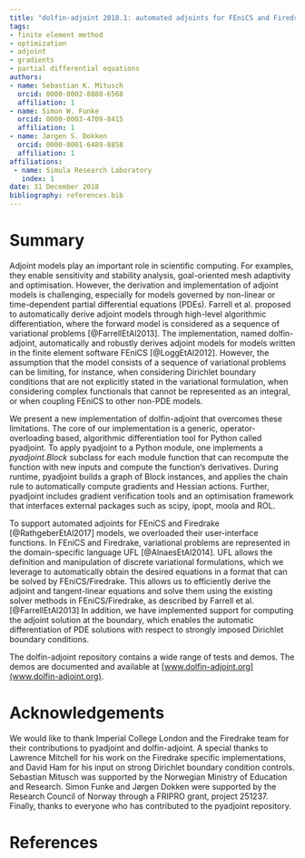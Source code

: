 ```yaml
---
title: "dolfin-adjoint 2018.1: automated adjoints for FEniCS and Firedrake" 
tags:
- finite element method
- optimization
- adjoint
- gradients
- partial differential equations
authors:
- name: Sebastian K. Mitusch
  orcid: 0000-0002-8888-6568
  affiliation: 1
- name: Simon W. Funke
  orcid: 0000-0003-4709-8415
  affiliation: 1
- name: Jørgen S. Dokken
  orcid: 0000-0001-6489-8858
  affiliation: 1
affiliations:
 - name: Simula Research Laboratory
   index: 1
date: 31 December 2018
bibliography: references.bib
---
```


# Summary

Adjoint models play an important role in scientific computing.
For examples, they enable sensitivity and stability analysis, goal-oriented mesh adaptivity and optimisation.
However, the derivation and implementation of adjoint models is challenging, especially for models governed by  non-linear or time-dependent partial differential equations (PDEs).
Farrell et al. proposed to automatically derive adjoint models through high-level algorithmic differentiation, where the forward model is considered as  a sequence of variational problems [@FarrellEtAl2013].
The implementation, named dolfin-adjoint, automatically and robustly derives adjoint models for models written in the finite element software FEniCS [@LoggEtAl2012].
However, the assumption that the model consists of a sequence of variational problems can be limiting,
for instance, when considering Dirichlet boundary conditions that are not explicitly stated in the variational formulation, when considering complex functionals that cannot be represented as an integral, or when coupling FEniCS to other non-PDE models.

We present a new implementation of dolfin-adjoint that overcomes these limitations.
The core of our implementation is a generic, operator-overloading based, algorithmic differentiation tool for Python called pyadjoint.
To apply pyadjoint to a Python module, one implements a *pyadjoint.Block* subclass for each module function that can recompute the function with new inputs and compute the function’s derivatives.
During runtime, pyadjoint builds a graph of Block instances, and applies the chain rule to automatically compute gradients and Hessian actions.
Further, pyadjoint includes gradient verification tools and an optimisation framework that interfaces external packages such as scipy, ipopt, moola and ROL.

To support automated adjoints for FEniCS and Firedrake [@RathgeberEtAl2017] models, we overloaded their user-interface functions.
In FEniCS and Firedrake, variational problems are represented in the domain-specific language UFL [@AlnaesEtAl2014].
UFL allows the definition and manipulation of discrete variational formulations, which we leverage to automatically obtain the desired equations in a format that can be solved by FEniCS/Firedrake.
This allows us to efficiently derive the adjoint and tangent-linear equations and solve them using the existing solver methods in FEniCS/Firedrake, as described by Farrell et al. [@FarrellEtAl2013]
In addition, we have implemented support for computing the adjoint solution at the boundary, which enables the automatic differentiation of PDE solutions with respect to strongly imposed Dirichlet boundary conditions.

The dolfin-adjoint repository contains a wide range of tests and demos.
The demos are documented and available at [www.dolfin-adjoint.org](www.dolfin-adjoint.org).


# Acknowledgements

We would like to thank Imperial College London and the Firedrake team for their contributions to pyadjoint and dolfin-adjoint.
A special thanks to Lawrence Mitchell for his work on the Firedrake specific implementations, and David Ham for his
input on strong Dirichlet boundary condition controls.
Sebastian Mitusch was supported by the Norwegian Ministry of Education and Research. 
Simon Funke and Jørgen Dokken were supported by the Research Council of Norway through a FRIPRO grant, project 251237. 
Finally, thanks to everyone who has contributed to the pyadjoint repository.

# References
